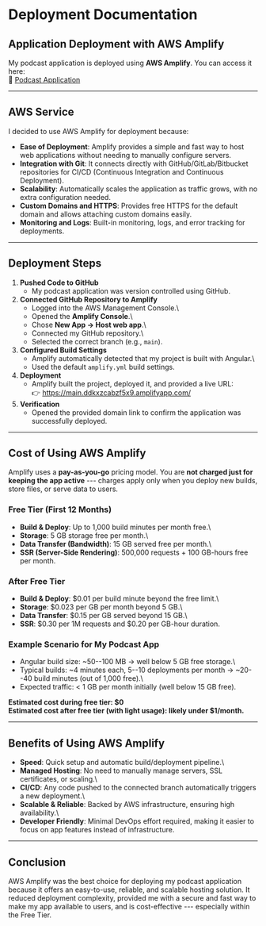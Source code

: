 # Deployment Documentation

## Application Deployment with AWS Amplify

My podcast application is deployed using **AWS Amplify**. You can access
it here:\
🔗 [Podcast Application](https://main.ddkxzcabzf5x9.amplifyapp.com/)

------------------------------------------------------------------------

## AWS Service

I decided to use AWS Amplify for deployment because:

-   **Ease of Deployment**: Amplify provides a simple and fast way to
    host web applications without needing to manually configure servers.
-   **Integration with Git**: It connects directly with
    GitHub/GitLab/Bitbucket repositories for CI/CD (Continuous
    Integration and Continuous Deployment).
-   **Scalability**: Automatically scales the application as traffic
    grows, with no extra configuration needed.
-   **Custom Domains and HTTPS**: Provides free HTTPS for the default
    domain and allows attaching custom domains easily.
-   **Monitoring and Logs**: Built-in monitoring, logs, and error
    tracking for deployments.

------------------------------------------------------------------------

## Deployment Steps

1.  **Pushed Code to GitHub**
    -   My podcast application was version controlled using GitHub.
2.  **Connected GitHub Repository to Amplify**
    -   Logged into the AWS Management Console.\
    -   Opened the **Amplify Console**.\
    -   Chose **New App → Host web app**.\
    -   Connected my GitHub repository.\
    -   Selected the correct branch (e.g., `main`).
3.  **Configured Build Settings**
    -   Amplify automatically detected that my project is built with
        Angular.\
    -   Used the default `amplify.yml` build settings.
4.  **Deployment**
    -   Amplify built the project, deployed it, and provided a live
        URL:\
        👉 https://main.ddkxzcabzf5x9.amplifyapp.com/
5.  **Verification**
    -   Opened the provided domain link to confirm the application was
        successfully deployed.

------------------------------------------------------------------------

## Cost of Using AWS Amplify

Amplify uses a **pay-as-you-go** pricing model. You are **not charged
just for keeping the app active** --- charges apply only when you deploy
new builds, store files, or serve data to users.

### Free Tier (First 12 Months)

-   **Build & Deploy**: Up to 1,000 build minutes per month free.\
-   **Storage**: 5 GB storage free per month.\
-   **Data Transfer (Bandwidth)**: 15 GB served free per month.\
-   **SSR (Server-Side Rendering)**: 500,000 requests + 100 GB-hours
    free per month.

### After Free Tier

-   **Build & Deploy**: \$0.01 per build minute beyond the free limit.\
-   **Storage**: \$0.023 per GB per month beyond 5 GB.\
-   **Data Transfer**: \$0.15 per GB served beyond 15 GB.\
-   **SSR**: \$0.30 per 1M requests and \$0.20 per GB-hour duration.

### Example Scenario for My Podcast App

-   Angular build size: \~50--100 MB → well below 5 GB free storage.\
-   Typical builds: \~4 minutes each, 5--10 deployments per month →
    \~20--40 build minutes (out of 1,000 free).\
-   Expected traffic: \< 1 GB per month initially (well below 15 GB
    free).

**Estimated cost during free tier: \$0**\
**Estimated cost after free tier (with light usage): likely under
\$1/month.**

------------------------------------------------------------------------

## Benefits of Using AWS Amplify

-   **Speed**: Quick setup and automatic build/deployment pipeline.\
-   **Managed Hosting**: No need to manually manage servers, SSL
    certificates, or scaling.\
-   **CI/CD**: Any code pushed to the connected branch automatically
    triggers a new deployment.\
-   **Scalable & Reliable**: Backed by AWS infrastructure, ensuring high
    availability.\
-   **Developer Friendly**: Minimal DevOps effort required, making it
    easier to focus on app features instead of infrastructure.

------------------------------------------------------------------------

## Conclusion

AWS Amplify was the best choice for deploying my podcast application
because it offers an easy-to-use, reliable, and scalable hosting
solution. It reduced deployment complexity, provided me with a secure
and fast way to make my app available to users, and is cost-effective
--- especially within the Free Tier.
